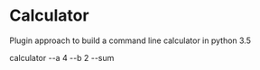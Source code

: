 # Calculator
Plugin approach to build a command line calculator in python 3.5

calculator --a 4 --b 2 --sum
